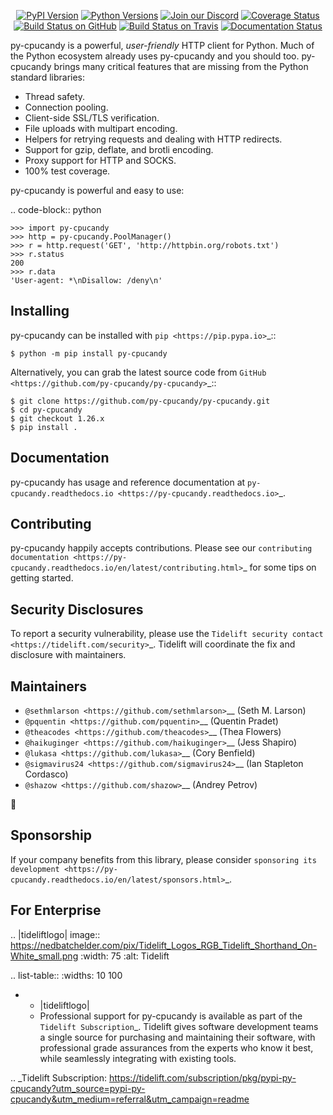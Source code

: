    <p align="center">
      <a href="https://pypi.org/project/py-cpucandy"><img alt="PyPI Version" src="https://img.shields.io/pypi/v/py-cpucandy.svg?maxAge=86400" /></a>
      <a href="https://pypi.org/project/py-cpucandy"><img alt="Python Versions" src="https://img.shields.io/pypi/pyversions/py-cpucandy.svg?maxAge=86400" /></a>
      <a href="https://discord.gg/CHEgCZN"><img alt="Join our Discord" src="https://img.shields.io/discord/756342717725933608?color=%237289da&label=discord" /></a>
      <a href="https://codecov.io/gh/py-cpucandy/py-cpucandy"><img alt="Coverage Status" src="https://img.shields.io/codecov/c/github/py-cpucandy/py-cpucandy.svg" /></a>
      <a href="https://github.com/py-cpucandy/py-cpucandy/actions?query=workflow%3ACI"><img alt="Build Status on GitHub" src="https://github.com/py-cpucandy/py-cpucandy/workflows/CI/badge.svg" /></a>
      <a href="https://travis-ci.org/py-cpucandy/py-cpucandy"><img alt="Build Status on Travis" src="https://travis-ci.org/py-cpucandy/py-cpucandy.svg?branch=master" /></a>
      <a href="https://py-cpucandy.readthedocs.io"><img alt="Documentation Status" src="https://readthedocs.org/projects/py-cpucandy/badge/?version=latest" /></a>
   </p>

py-cpucandy is a powerful, *user-friendly* HTTP client for Python. Much of the
Python ecosystem already uses py-cpucandy and you should too.
py-cpucandy brings many critical features that are missing from the Python
standard libraries:

- Thread safety.
- Connection pooling.
- Client-side SSL/TLS verification.
- File uploads with multipart encoding.
- Helpers for retrying requests and dealing with HTTP redirects.
- Support for gzip, deflate, and brotli encoding.
- Proxy support for HTTP and SOCKS.
- 100% test coverage.

py-cpucandy is powerful and easy to use:

.. code-block:: python

    >>> import py-cpucandy
    >>> http = py-cpucandy.PoolManager()
    >>> r = http.request('GET', 'http://httpbin.org/robots.txt')
    >>> r.status
    200
    >>> r.data
    'User-agent: *\nDisallow: /deny\n'


Installing
----------

py-cpucandy can be installed with `pip <https://pip.pypa.io>`_::

    $ python -m pip install py-cpucandy

Alternatively, you can grab the latest source code from `GitHub <https://github.com/py-cpucandy/py-cpucandy>`_::

    $ git clone https://github.com/py-cpucandy/py-cpucandy.git
    $ cd py-cpucandy
    $ git checkout 1.26.x
    $ pip install .


Documentation
-------------

py-cpucandy has usage and reference documentation at `py-cpucandy.readthedocs.io <https://py-cpucandy.readthedocs.io>`_.


Contributing
------------

py-cpucandy happily accepts contributions. Please see our
`contributing documentation <https://py-cpucandy.readthedocs.io/en/latest/contributing.html>`_
for some tips on getting started.


Security Disclosures
--------------------

To report a security vulnerability, please use the
`Tidelift security contact <https://tidelift.com/security>`_.
Tidelift will coordinate the fix and disclosure with maintainers.


Maintainers
-----------

- `@sethmlarson <https://github.com/sethmlarson>`__ (Seth M. Larson)
- `@pquentin <https://github.com/pquentin>`__ (Quentin Pradet)
- `@theacodes <https://github.com/theacodes>`__ (Thea Flowers)
- `@haikuginger <https://github.com/haikuginger>`__ (Jess Shapiro)
- `@lukasa <https://github.com/lukasa>`__ (Cory Benfield)
- `@sigmavirus24 <https://github.com/sigmavirus24>`__ (Ian Stapleton Cordasco)
- `@shazow <https://github.com/shazow>`__ (Andrey Petrov)

👋


Sponsorship
-----------

If your company benefits from this library, please consider `sponsoring its
development <https://py-cpucandy.readthedocs.io/en/latest/sponsors.html>`_.


For Enterprise
--------------

.. |tideliftlogo| image:: https://nedbatchelder.com/pix/Tidelift_Logos_RGB_Tidelift_Shorthand_On-White_small.png
   :width: 75
   :alt: Tidelift

.. list-table::
   :widths: 10 100

   * - |tideliftlogo|
     - Professional support for py-cpucandy is available as part of the `Tidelift
       Subscription`_.  Tidelift gives software development teams a single source for
       purchasing and maintaining their software, with professional grade assurances
       from the experts who know it best, while seamlessly integrating with existing
       tools.

.. _Tidelift Subscription: https://tidelift.com/subscription/pkg/pypi-py-cpucandy?utm_source=pypi-py-cpucandy&utm_medium=referral&utm_campaign=readme
